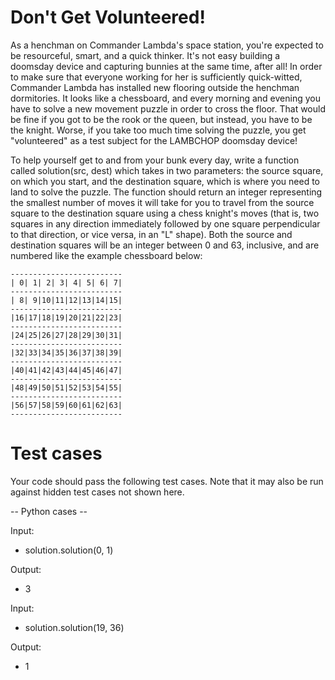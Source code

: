 Don't Get Volunteered!
======================

As a henchman on Commander Lambda's space station, you're expected to be resourceful, smart, and a quick thinker. It's not easy building a doomsday device and capturing bunnies at
the same time, after all! In order to make sure that everyone working for her is sufficiently quick-witted, Commander Lambda has installed new flooring outside the henchman dormitories. It
looks like a chessboard, and every morning and evening you have to solve a new movement puzzle in order to cross the floor. That would be fine if you got to be the rook or the queen, but
instead, you have to be the knight. Worse, if you take too much time solving the puzzle, you get "volunteered" as a test subject for the LAMBCHOP doomsday device!

To help yourself get to and from your bunk every day, write a function called solution(src, dest) which takes in two parameters: the source square, on which you start, and the destination
square, which is where you need to land to solve the puzzle.  The function should return an integer representing the smallest number of moves it will take for you to travel from the source
square to the destination square using a chess knight's moves (that is, two squares in any direction immediately followed by one square perpendicular to that direction, or vice versa, in
an "L" shape).  Both the source and destination squares will be an integer between 0 and 63, inclusive, and are numbered like the example chessboard below:

    -------------------------
    | 0| 1| 2| 3| 4| 5| 6| 7|
    -------------------------
    | 8| 9|10|11|12|13|14|15|
    -------------------------
    |16|17|18|19|20|21|22|23|
    -------------------------
    |24|25|26|27|28|29|30|31|
    -------------------------
    |32|33|34|35|36|37|38|39|
    -------------------------
    |40|41|42|43|44|45|46|47|
    -------------------------
    |48|49|50|51|52|53|54|55|
    -------------------------
    |56|57|58|59|60|61|62|63|
    -------------------------

Test cases
==========
Your code should pass the following test cases.
Note that it may also be run against hidden test cases not shown here.

-- Python cases --

Input:
 - solution.solution(0, 1)

Output:
 - 3

Input:
 - solution.solution(19, 36)

Output:
 - 1
